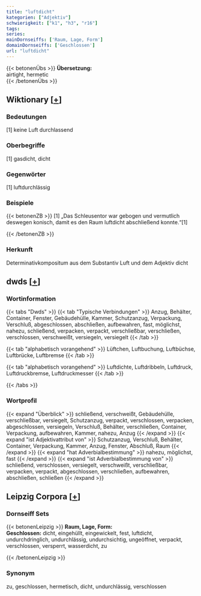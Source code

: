 ```yaml
---
title: "luftdicht"
kategorien: ["Adjektiv"]
schwierigkeit: ["k1", "h3", "r16"]
tags:
series:
mainDornseiffs: ['Raum, Lage, Form']
domainDornseiffs: ['Geschlossen']
url: "luftdicht"
---
```


{{< betonenÜbs >}}
**Übersetzung:**  
airtight, hermetic  
{{< /betonenÜbs >}}

## Wiktionary [[+](https://de.wiktionary.org/wiki/luftdicht)]

### Bedeutungen
[1] keine Luft durchlassend  

### Oberbegriffe
[1] gasdicht, dicht  

### Gegenwörter
[1] luftdurchlässig  

### Beispiele
{{< betonenZB >}}
[1] „Das Schleusentor war gebogen und vermutlich deswegen konisch, damit es den Raum luftdicht abschließend konnte.“[1]  

{{< /betonenZB >}}
### Herkunft
Determinativkompositum aus dem Substantiv Luft und dem Adjektiv dicht  



## dwds [[+](https://www.dwds.de/wb/luftdicht)]

### Wortinformation
{{< tabs "Dwds" >}}
{{< tab "Typische Verbindungen" >}}
Anzug, Behälter, Container, Fenster, Gebäudehülle, Kammer, Schutzanzug, Verpackung, Verschluß, abgeschlossen, abschließen, aufbewahren, fast, möglichst, nahezu, schließend, verpacken, verpackt, verschließbar, verschließen, verschlossen, verschweißt, versiegeln, versiegelt
{{< /tab >}}

{{< tab "alphabetisch vorangehend" >}}
Lüftchen, Luftbuchung, Luftbüchse, Luftbrücke, Luftbremse
{{< /tab >}}

{{< tab "alphabetisch vorangehend" >}}
Luftdichte, Luftdribbeln, Luftdruck, Luftdruckbremse, Luftdruckmesser
{{< /tab >}}

{{< /tabs >}}

### Wortprofil
{{< expand "Überblick" >}} schließend, verschweißt, Gebäudehülle, verschließbar, versiegelt, Schutzanzug, verpackt, verschlossen, verpacken, abgeschlossen, versiegeln, Verschluß, Behälter, verschließen, Container, Verpackung, aufbewahren, Kammer, nahezu, Anzug {{< /expand >}}
{{< expand "ist Adjektivattribut von" >}} Schutzanzug, Verschluß, Behälter, Container, Verpackung, Kammer, Anzug, Fenster, Abschluß, Raum {{< /expand >}}
{{< expand "hat Adverbialbestimmung" >}} nahezu, möglichst, fast {{< /expand >}}
{{< expand "ist Adverbialbestimmung von" >}} schließend, verschlossen, versiegelt, verschweißt, verschließbar, verpacken, verpackt, abgeschlossen, verschließen, aufbewahren, abschließen, schließen {{< /expand >}}

## Leipzig Corpora [[+](https://corpora.uni-leipzig.de/en/res?word=luftdicht&corpusId=deu_newscrawl-public_2018)]

### Dornseiff Sets
{{< betonenLeipzig >}}
**Raum, Lage, Form:**  
**Geschlossen:** dicht, eingehüllt, eingewickelt, fest, luftdicht, undurchdringlich, undurchlässig, undurchsichtig, ungeöffnet, verpackt, verschlossen, versperrt, wasserdicht, zu  

{{< /betonenLeipzig >}}

### Synonym
zu, geschlossen, hermetisch, dicht, undurchlässig, verschlossen


